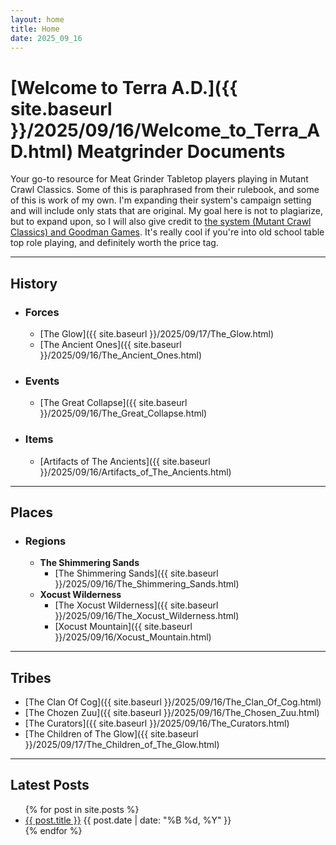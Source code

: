 ```yaml
---
layout: home
title: Home
date: 2025_09_16
---
```

# [Welcome to Terra A.D.]({{ site.baseurl }}/2025/09/16/Welcome_to_Terra_AD.html) Meatgrinder Documents

Your go-to resource for Meat Grinder Tabletop players playing in Mutant Crawl Classics. Some of this is paraphrased from their rulebook, and some of this is work of my own. I'm expanding their system's campaign setting and will include only stats that are original. My goal here is not to plagiarize, but to expand upon, so I will also give credit to [the system (Mutant Crawl Classics) and Goodman Games](https://goodman-games.com/store/product/mutant-crawl-classics-role-playing-game-2/). It's really cool if you're into old school table top role playing, and definitely worth the price tag.

---
## History
- ### Forces
	- [The Glow]({{ site.baseurl }}/2025/09/17/The_Glow.html) 
	- [The Ancient Ones]({{ site.baseurl }}/2025/09/16/The_Ancient_Ones.html)
- ### Events
	 - [The Great Collapse]({{ site.baseurl }}/2025/09/16/The_Great_Collapse.html)
- ### Items
    - [Artifacts of The Ancients]({{ site.baseurl }}/2025/09/16/Artifacts_of_The_Ancients.html)

---

## Places
- ### Regions
	- **The Shimmering Sands**
		- [The Shimmering Sands]({{ site.baseurl }}/2025/09/16/The_Shimmering_Sands.html)
	- **Xocust Wilderness**
		- [The Xocust Wilderness]({{ site.baseurl }}/2025/09/16/The_Xocust_Wilderness.html) 
		- [Xocust Mountain]({{ site.baseurl }}/2025/09/16/Xocust_Mountain.html)

---

## Tribes
- [The Clan Of Cog]({{ site.baseurl }}/2025/09/16/The_Clan_Of_Cog.html)
- [The Chozen Zuu]({{ site.baseurl }}/2025/09/16/The_Chosen_Zuu.html)
- [The Curators]({{ site.baseurl }}/2025/09/16/The_Curators.html)
- [The Children of The Glow]({{ site.baseurl }}/2025/09/17/The_Children_of_The_Glow.html)

---

## Latest Posts

<ul>
  {% for post in site.posts %}
    <li>
      <a href="{{ post.url | prepend: site.baseurl }}">{{ post.title }}</a>
      <span>{{ post.date | date: "%B %d, %Y" }}</span>
    </li>
  {% endfor %}
</ul>
